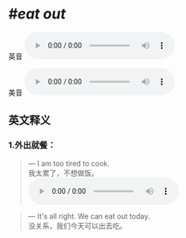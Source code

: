 # ***\#eat out*** 
英音
<audio src="./media/eat out1_AAC.aac" controls="controls"></audio>

美音
<audio src="./media/eat out2_AAC.aac" controls="controls"></audio>



  

英文释义
---
### 1.**外出就餐：**  

 > — I am too tired to cook.   
 > 我太累了，不想做饭。    
<audio src="./media/eat-3.aac" controls="controls"></audio>

 > — It's all right. We can eat out today.  
 > 没关系，我们今天可以出去吃。    


